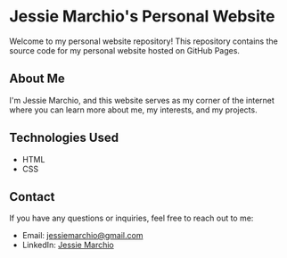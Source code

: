 # Jessie Marchio's Personal Website

Welcome to my personal website repository! This repository contains the source code for my personal website hosted on GitHub Pages.

## About Me

I'm Jessie Marchio, and this website serves as my corner of the internet where you can learn more about me, my interests, and my projects.

## Technologies Used

- HTML
- CSS

## Contact

If you have any questions or inquiries, feel free to reach out to me:
- Email: jessiemarchio@gmail.com
- LinkedIn: [Jessie Marchio](https://www.linkedin.com/in/jessie-marchio-096515114/)

